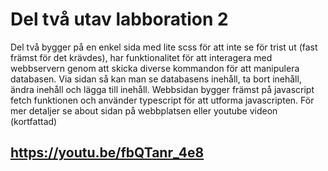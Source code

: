 # Del två utav labboration 2
Del två bygger på en enkel sida med lite scss för att inte se för trist ut (fast främst för det krävdes), har funktionalitet för att interagera med webbservern genom att skicka diverse kommandon för att manipulera databasen.
Via sidan så kan man se databasens inehåll, ta bort inehåll, ändra inehåll och lägga till inehåll. Webbsidan bygger främst på javascript fetch funktionen och använder typescript för att utforma javascripten. För mer detaljer
se about sidan på webbplatsen eller youtube videon (kortfattad) 
## https://youtu.be/fbQTanr_4e8
